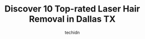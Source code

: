 ---
layout: ampstory
image: https://i0.wp.com/www.depkes.org/wp-content/uploads/2023/06/laser-hair-removal-0-in-dallas-tx-1685758754.jpeg?resize=640,853
author: techidn
featured: false
description: Discover the impressive array of Laser Hair Removal options in Dallas TX, where you can find 10 of the largest Laser Hair Removal establishments in the area. From renowned classics to hidden
title: Discover 10 Top-rated Laser Hair Removal in Dallas TX
cover:
   title: Discover 10 Top-rated Laser Hair Removal in Dallas TX
   subtitle: Rickpate
   background: https://www.depkes.org/wp-content/uploads/2023/06/laser-hair-removal-0-in-dallas-tx-1685758754.jpeg

pages: 
 - layout: thirds
   top: <h1>#1 Ideal Image West Village</h1>
   bottom: "<p>Janelle is a gem! She is so pleasant, and will take the time to make sure youre comfortable during your entire appointment. As for the treatment.. I am definitely please</p>"
   background: https://www.depkes.org/wp-content/uploads/2023/06/laser-hair-removal-1-in-dallas-tx-1685758754.jpeg
   backgroundblur: true
 - layout: thirds
   top: <h1>#2 ZO Skin Centre Dallas</h1>
   bottom: "<p>My skin has been... shall I say better? I havent needed professional-grade skin care in a minute, but enough was enough. I met with Carley at ZO — she did my skin cons</p>"
   background: https://www.depkes.org/wp-content/uploads/2023/06/laser-hair-removal-2-in-dallas-tx-1685758755.jpeg
   cta:
      link: https://www.depkes.org/blog/discover-10-top-rated-laser-hair-removal-in-dallas-tx/
      text: Discover 10 Top-rated Laser Hair Removal in Dallas TX
 - layout: thirds
   top: <h1>#3 Ultimate Image MedSpa</h1>
   bottom: "<p>8604 Greenville Ave STE 102, Dallas, TX 75243, United States</p>"
   background: https://www.depkes.org/wp-content/uploads/2023/06/laser-hair-removal-3-in-dallas-tx-1685758755.jpeg
   cta:
      link: https://www.depkes.org/blog/discover-10-top-rated-laser-hair-removal-in-dallas-tx/
      text: Discover 10 Top-rated Laser Hair Removal in Dallas TX
 - layout: thirds
   top: <h1>#4 dermani MEDSPA</h1>
   bottom: "<p>11661 Preston Rd Suite 210, Dallas, TX 75230, United States</p>"
   background: https://images.unsplash.com/photo-1597773150796-e5c14ebecbf5?ixlib=rb-4.0.3&ixid=MnwxMjA3fDB8MHxwaG90by1wYWdlfHx8fGVufDB8fHx8&auto=format&fit=crop&w=640&h=853&q=80
   cta:
      link: https://www.depkes.org/blog/discover-10-top-rated-laser-hair-removal-in-dallas-tx/
      text: Discover 10 Top-rated Laser Hair Removal in Dallas TX
 - layout: thirds
   top: <h1>#5 Milan Laser Hair Removal</h1>
   bottom: "<p>5225 Belt Line Rd Suite 208, Dallas, TX 75254, United States</p>"
   background: https://images.unsplash.com/photo-1527066579998-dbbae57f45ce?ixlib=rb-4.0.3&ixid=MnwxMjA3fDB8MHxwaG90by1wYWdlfHx8fGVufDB8fHx8&auto=format&fit=crop&w=640&h=853&q=80
   cta:
      link: https://www.depkes.org/blog/discover-10-top-rated-laser-hair-removal-in-dallas-tx/
      text: Discover 10 Top-rated Laser Hair Removal in Dallas TX
 - layout: thirds
   top: <h1>#6 LaserAway</h1>
   bottom: "<p>8060 Park Ln Ste 110, Dallas, TX 75231, United States</p>"
   background: https://images.unsplash.com/photo-1613843873231-1447db182f97?ixlib=rb-4.0.3&ixid=MnwxMjA3fDB8MHxwaG90by1wYWdlfHx8fGVufDB8fHx8&auto=format&fit=crop&w=640&h=853&q=80
   cta:
      link: https://www.depkes.org/blog/discover-10-top-rated-laser-hair-removal-in-dallas-tx/
      text: Discover 10 Top-rated Laser Hair Removal in Dallas TX
 - layout: thirds
   top: <h1>#7 National Laser Institute Med Spa</h1>
   bottom: "<p>3850 W Northwest Hwy Suite 1100, Dallas, TX 75220, United States</p>"
   background: https://images.unsplash.com/photo-1561679660-d00ee1e0dc8e?ixlib=rb-4.0.3&ixid=MnwxMjA3fDB8MHxwaG90by1wYWdlfHx8fGVufDB8fHx8&auto=format&fit=crop&w=640&h=853&q=80
   cta:
      link: https://www.depkes.org/blog/discover-10-top-rated-laser-hair-removal-in-dallas-tx/
      text: Discover 10 Top-rated Laser Hair Removal in Dallas TX
 - layout: thirds
   middle: Continue reading...
   background: https://images.unsplash.com/photo-1552083974-186346191183?ixlib=rb-4.0.3&ixid=MnwxMjA3fDB8MHxwaG90by1wYWdlfHx8fGVufDB8fHx8&auto=format&fit=crop&w=640&h=853&q=80
   cta:
      link: https://www.depkes.org/blog/discover-10-top-rated-laser-hair-removal-in-dallas-tx/
      text: Discover 10 Top-rated Laser Hair Removal in Dallas TX
      
---